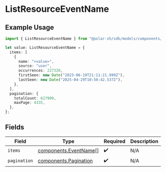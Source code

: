 # ListResourceEventName

## Example Usage

```typescript
import { ListResourceEventName } from "@polar-sh/sdk/models/components/listresourceeventname.js";

let value: ListResourceEventName = {
  items: [
    {
      name: "<value>",
      source: "user",
      occurrences: 227328,
      firstSeen: new Date("2023-06-19T21:11:21.999Z"),
      lastSeen: new Date("2025-04-29T10:50:42.537Z"),
    },
  ],
  pagination: {
    totalCount: 627909,
    maxPage: 4335,
  },
};
```

## Fields

| Field                                                          | Type                                                           | Required                                                       | Description                                                    |
| -------------------------------------------------------------- | -------------------------------------------------------------- | -------------------------------------------------------------- | -------------------------------------------------------------- |
| `items`                                                        | [components.EventName](../../models/components/eventname.md)[] | :heavy_check_mark:                                             | N/A                                                            |
| `pagination`                                                   | [components.Pagination](../../models/components/pagination.md) | :heavy_check_mark:                                             | N/A                                                            |